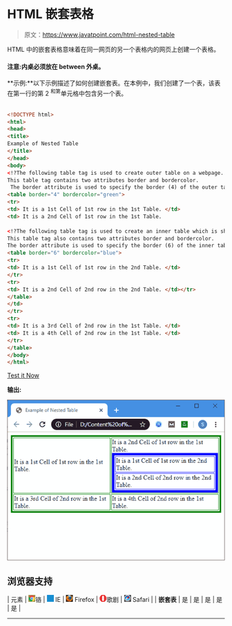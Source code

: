 # HTML 嵌套表格

> 原文：<https://www.javatpoint.com/html-nested-table>

HTML 中的嵌套表格意味着在同一网页的另一个表格内的网页上创建一个表格。

#### 注意:内桌必须放在 between 外桌。

**示例:**以下示例描述了如何创建嵌套表。在本例中，我们创建了一个表，该表在第一行的第 2 <sup>和第</sup>单元格中包含另一个表。

```html

<!DOCTYPE html>
<html>
<head>
<title> 
Example of Nested Table
</title>
</head>
<body>
<!?The following table tag is used to create outer table on a webpage.  
This table tag contains two attributes border and bordercolor.
 The border attribute is used to specify the border (4) of the outer table, and the bordercolor is used to specify the green colour of border of an outer table. -->
<table border="4" bordercolor="green"> 
<tr>
<td> It is a 1st Cell of 1st row in the 1st Table. </td>
<td> It is a 2nd Cell of 1st row in the 1st Table.

<!?The following table tag is used to create an inner table which is shown in the second cell of the first row in the outer table on a webpage.  
This table tag also contains two attributes border and bordercolor. 
The border attribute is used to specify the border (6) of the inner table, and the bordercolor is used to specify the blue colour of border of an inner table. -->
<table border="6" bordercolor="blue">
<tr>
<td> It is a 1st Cell of 1st row in the 2nd Table. </td>
</tr>
<tr>
<td> It is a 2nd Cell of 2nd row in the 2nd Table. </td></tr>
</table>
</td>
</tr>
<tr>
<td> It is a 3rd Cell of 2nd row in the 1st Table. </td>
<td> It is a 4th Cell of 2nd row in the 1st Table. </td>
</tr>
</table>
</body>
</html>

```

[Test it Now](https://www.javatpoint.com/oprweb/test.jsp?filename=HTMLNestedTable1)

**输出:**

![HTML Nested Table](img/15d76be242b22754c508ccf5aa3fa9f6.png)

## 浏览器支持

| 元素 | ![chrome browser](img/4fbdc93dc2016c5049ed108e7318df19.png)铬 | ![ie browser](img/83dd23df1fe8373fd5bf054b2c1dd88b.png) IE | ![firefox browser](img/4f001fff393888a8a807ed29b28145d1.png) Firefox | ![opera browser](img/6cad4a592cc69a052056a0577b4aac65.png)歌剧 | ![safari browser](img/a0f6a9711a92203c5dc5c127fe9c9fca.png) Safari |
| **嵌套表** | 是 | 是 | 是 | 是 | 是 |

* * *
